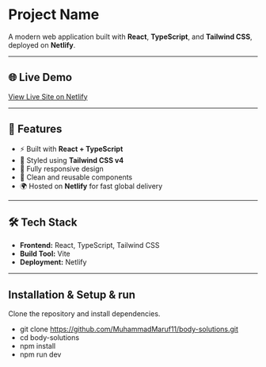 # Project Name

A modern web application built with **React**, **TypeScript**, and **Tailwind CSS**, deployed on **Netlify**.

---

## 🌐 Live Demo
[View Live Site on Netlify](https://body-solutions.netlify.app/)

---

## 📖 Features
- ⚡ Built with **React + TypeScript**
- 🎨 Styled using **Tailwind CSS v4**
- 📱 Fully responsive design
- 🎯 Clean and reusable components
- 🌍 Hosted on **Netlify** for fast global delivery

---

## 🛠️ Tech Stack
- **Frontend:** React, TypeScript, Tailwind CSS
- **Build Tool:** Vite
- **Deployment:** Netlify

---

## Installation & Setup & run
Clone the repository and install dependencies.
- git clone https://github.com/MuhammadMaruf11/body-solutions.git
- cd body-solutions
- npm install
- npm run dev
